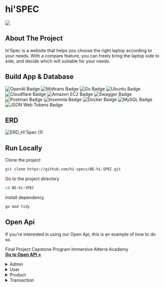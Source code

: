 # hi'SPEC
<img src="https://github.com/hi-specs/FE-hi-SPEC/assets/127754894/8eaa9ccc-4e50-4066-a41f-bd3c481b404d">

<!-- ABOUT THE PROJECT -->
## About The Project
hi'Spec is a website that helps you choose the right laptop according to your needs. With a compare feature, you can freely bring the laptop side to side, and decide which will suitable for your needs.

## Build App & Database
![OpenAI Badge](https://img.shields.io/badge/OpenAI-412991?logo=openai&logoColor=fff&style=flat-square)
![Midtrans Badge](https://img.shields.io/badge/Midtrans-blue?logo=midtrans)
![Go Badge](https://img.shields.io/badge/Go-00ADD8?logo=go&logoColor=fff&style=flat-square)
![Ubuntu Badge](https://img.shields.io/badge/Ubuntu-E95420?logo=ubuntu&logoColor=fff&style=flat-square)
![Cloudflare Badge](https://img.shields.io/badge/Cloudflare-F38020?logo=cloudflare&logoColor=fff&style=flat-square)
![Amazon EC2 Badge](https://img.shields.io/badge/Amazon%20EC2-F90?logo=amazonec2&logoColor=fff&style=flat-square)
![Swagger Badge](https://img.shields.io/badge/Swagger-85EA2D?logo=swagger&logoColor=000&style=flat-square)
![Postman Badge](https://img.shields.io/badge/Postman-FF6C37?logo=postman&logoColor=fff&style=flat-square)
![Insomnia Badge](https://img.shields.io/badge/Insomnia-4000BF?logo=insomnia&logoColor=fff&style=flat-square)
![Docker Badge](https://img.shields.io/badge/Docker-2496ED?logo=docker&logoColor=fff&style=flat-square)
![MySQL Badge](https://img.shields.io/badge/MySQL-4479A1?logo=mysql&logoColor=fff&style=flat-square)
![JSON Web Tokens Badge](https://img.shields.io/badge/JSON%20Web%20Tokens-000?logo=jsonwebtokens&logoColor=fff&style=flat-square)

## ERD
![ERD_Hi'Spec (1)](https://github.com/hi-specs/BE-hi-SPEC/issues/74#issue-2056998125)

## Run Locally

Clone the project

```bash
git clone https://github.com/hi-specs/BE-hi-SPEC.git
```

Go to the project directory

```bash
cd BE-hi-SPEC
```

Install dependency

```bash
go mod tidy
```

## Open Api 

If you're interested in using our Open Api, this is an example of how to do so.

Final Project Capstone Program Immersive Alterra Academy
<br />
<a href="https://app.swaggerhub.com/apis/hi_specs/hi_specs/1.0.0"><strong>Go to Open API »</strong></a>
<br />
<div>
      <details>
<summary>Admin</summary> 
<div>
  
| Feature User | Endpoint | Param | JWT Token | Function |
| --- | --- | --- | --- | --- |
| GET | /dashboard  | - | + | Display the total user, product, and transaction. |
| GET | /users | - | + | Get all user. |
| GET | /transactions | - | + | Get all transaction. |
| POST | /product  | - | + | Create product with OpenAI. |

</details>

<div>
      <details>
<summary>User</summary>
  
  <!---
  | Command | Description |
| --- | --- |
  --->
 
<div>
  
| Feature Groups | Endpoint | Param | JWT Token | Function |
| --- | --- | --- | --- | --- |
| GET | /user | - | + | Get user by id. |
| GET | /user/search | Email User | + | Search user. |
| POST | /login  | - | - | Login. |
| POST | /register | - | - | Register. |
| POST | /user/fav/add/{id} | Product ID | + | Wishlist. |
| PATCH | /user/{id} | User ID | + | Update user by id. |
| DELETE | /user/{id} | User ID | + | Displaying Group detail by id. |
| DELETE | /group/{id} | ID Groups | YES | Delete Groups. |
| DELETE | /user/fav/{id} | Wishlist ID | + | Delete Groups. |

</details>

<div>
      <details>
<summary>Product</summary>
  
  <!---
  | Command | Description |
| --- | --- |
  --->
 
<div>
  
| Feature Chats | Endpoint | Param | JWT Token | Function |
| --- | --- | --- | --- | --- |
| GET | /products  | - | - | Get all product. |
| GET | /product/{id}  | Product ID | - | Get product. |
| GET | /product/search  | Name/Category/MinPrice/MaxPrice | - | Send a message to the groups. |
| PATCH | /product/{id}  | Product ID | + | Edit product. |
| DELETE | /product/{id}  | Product ID | + | Delete product. |

</details>

<div>
      <details>
<summary>Transaction</summary>
  
  <!---
  | Command | Description |
| --- | --- |
  --->
  
Several commands make use of Locations features, as shown below.
 
<div>
  
| Feature Locations | Endpoint | Param | JWT Token | Function |
| --- | --- | --- | --- | --- |
| POST | /transaction  | - | + | Checkout product. |
| GET | /transaction/user/{id} | User ID | + | Get transaction list from user. |
| GET | /transaction/download/{id}  | Transaction ID | + | Download transaction detail. |

</details>
